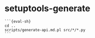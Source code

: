 # setuptools-generate

````{eval-rst}
```{eval-sh}
cd ..
scripts/generate-api.md.pl src/*/*.py
```
````

